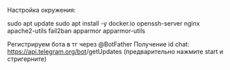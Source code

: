 Настройка окружения:

sudo apt update
sudo apt install -y docker.io openssh-server nginx apache2-utils fail2ban apparmor apparmor-utils

Регистрируем бота в тг через @BotFather
Получение id chat: https://api.telegram.org/bot<token>/getUpdates (предварительно нажмите start и стригерните)